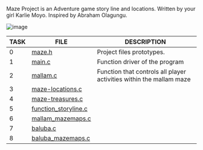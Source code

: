 Maze Project is an Adventure game story line and locations. Written by your girl Karlie Moyo. Inspired by Abraham Olagungu.



![image](https://github.com/Karlie-crypto/maze-project/assets/110098940/b6ef8976-77be-4002-a90c-c1b21e9d1def)







| TASK | FILE                                                                 | DESCRIPTION |
| ---- | -------------------------------------------------------------------- | ----------- |
| 0    | [maze.h](./maze.h)                                                   |  Project files prototypes.          |
| 1    | [main.c](./main.c)                                                   |  Function driver of the program           |
| 2    | [mallam.c](./mallam.c)                                               |  Function that controls all player activities within the mallam maze          |
| 3    | [maze-locations.c](./maze-locations.c)                               |             |                                                                                           
| 4    | [maze-treasures.c](./maze-treasures.c)                               |             |                                                                                       
| 5    | [function_storyline.c](./function_storyline.c)                       |             |
| 6    | [mallam_mazemaps.c](./mallam_mazemaps.c)                             |             |
| 7    | [baluba.c](./baluba.c)                                               |             |
| 8    | [baluba_mazemaps.c](./baluba_mazemaps.c)                             |             |


